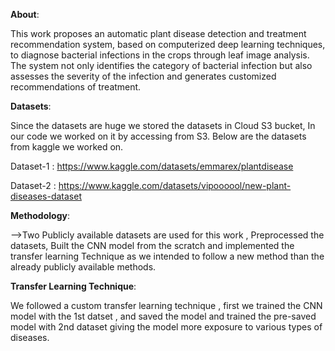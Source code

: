 **About**:

This work proposes an automatic plant disease
detection and treatment recommendation system, based on
computerized deep learning techniques, to diagnose bacterial
infections in the crops through leaf image analysis. The system
not only identifies the category of bacterial infection but also
assesses the severity of the infection and generates customized
recommendations of treatment.

**Datasets**:

Since the datasets are huge we stored the datasets in Cloud S3 bucket, In our code we worked on it by accessing from S3. Below are the datasets from kaggle we worked on.

Dataset-1 : https://www.kaggle.com/datasets/emmarex/plantdisease

Dataset-2 : https://www.kaggle.com/datasets/vipoooool/new-plant-diseases-dataset

**Methodology**:

-->Two Publicly available datasets are used for this work , Preprocessed the datasets, Built the CNN model from the scratch and implemented the transfer learning Technique
   as we intended to follow a new method than the already publicly available methods.

**Transfer Learning Technique**:

We followed a custom transfer learning technique , first we trained the CNN model with the 1st datset , and saved the model and trained the pre-saved model with 2nd dataset
giving the model more exposure to various types of diseases.

